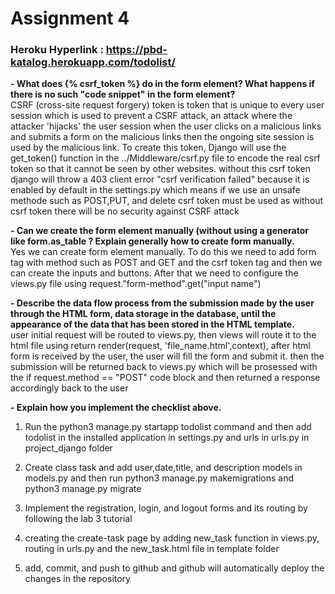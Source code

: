 
# Assignment 4
### Heroku Hyperlink : https://pbd-katalog.herokuapp.com/todolist/<br>
**- What does {% csrf_token %} do in the form element? What happens if there is no such "code snippet" in the form element?**<br>
CSRF (cross-site request forgery) token is token that is unique to every user session which is used to prevent a CSRF attack, an attack where the attacker 'hijacks' the user session when the user clicks on a malicious links and submits a form on the malicious links then the ongoing site session is used by the malicious link. To create this token, Django will use the get_token() function in the ../Middleware/csrf.py file to encode the real csrf token so that it cannot be seen by other websites. without this csrf token django will throw a 403 client error "csrf verification failed" because it is enabled by default in the settings.py which means if we use an unsafe methode such as POST,PUT, and delete csrf token must be used as without csrf token there will be no security against CSRF attack


**- Can we create the form element manually (without using a generator like form.as_table ? Explain generally how to create form manually.**<br>
Yes we can create form element manually. To do this we need to add form tag with method such as POST and GET and the csrf token tag and then we can create the inputs and buttons. After that we need to configure the views.py file using request."form-method".get("input name")


**- Describe the data flow process from the submission made by the user through the HTML form, data storage in the database, until the appearance of the data that has been stored in the HTML template.**<br>
user initial request will be routed to views.py, then views will route it to the html file using return render(request, 'file_name.html',context), after html form is received by the user, the user will fill the form and submit it. then the submission will be returned back to views.py which will be prosessed with the if request.method == "POST" code block and then returned a response accordingly back to the user
  
**- Explain how you implement the checklist above.**<br>
1. Run the python3 manage.py startapp todolist command and then add todolist in the installed application in settings.py and urls in urls.py in project_django folder<br>
  
2. Create class task and add user,date,title, and description models in models.py and then run python3 manage.py makemigrations and python3 manage.py migrate <br> 
  
3. Implement the registration, login, and logout forms and its routing by following the lab 3 tutorial<br>

4. creating the create-task page by adding new_task function in views.py, routing in urls.py and the new_task.html file in template folder<br>

5. add, commit, and push to github and github will automatically deploy the changes in the repository
  

